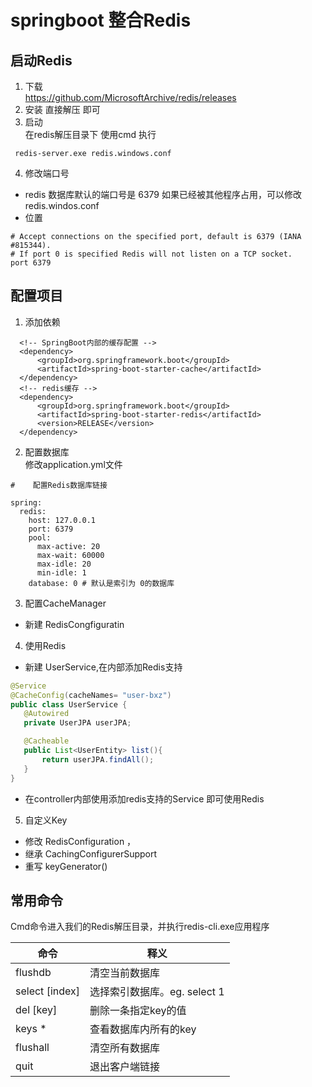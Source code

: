# springboot 整合Redis
## 启动Redis
1. 下载    
 https://github.com/MicrosoftArchive/redis/releases
2. 安装
直接解压 即可 
3. 启动   
在redis解压目录下 使用cmd 执行 
```text
 redis-server.exe redis.windows.conf
```
4. 修改端口号
- redis 数据库默认的端口号是 6379
如果已经被其他程序占用，可以修改 redis.windos.conf 
- 位置 
```text
# Accept connections on the specified port, default is 6379 (IANA #815344).
# If port 0 is specified Redis will not listen on a TCP socket.
port 6379

```
## 配置项目
1. 添加依赖
```text
  <!-- SpringBoot内部的缓存配置 -->
  <dependency>
      <groupId>org.springframework.boot</groupId>
      <artifactId>spring-boot-starter-cache</artifactId>
  </dependency>
  <!-- redis缓存 -->
  <dependency>
      <groupId>org.springframework.boot</groupId>
      <artifactId>spring-boot-starter-redis</artifactId>
      <version>RELEASE</version>
  </dependency>
```
2. 配置数据库   
修改application.yml文件
```text
#    配置Redis数据库链接

spring:
  redis:
    host: 127.0.0.1
    port: 6379
    pool:
      max-active: 20
      max-wait: 60000
      max-idle: 20
      min-idle: 1
    database: 0 # 默认是索引为 0的数据库

```
3. 配置CacheManager
- 新建 RedisCongfiguratin
4. 使用Redis
- 新建 UserService,在内部添加Redis支持
 ```java
@Service
@CacheConfig(cacheNames= "user-bxz")
public class UserService {
    @Autowired
    private UserJPA userJPA;

    @Cacheable
    public List<UserEntity> list(){
        return userJPA.findAll();
    }
}

```
- 在controller内部使用添加redis支持的Service 即可使用Redis

5. 自定义Key
- 修改 RedisConfiguration ，
- 继承 CachingConfigurerSupport
- 重写 keyGenerator()
## 常用命令
Cmd命令进入我们的Redis解压目录，并执行redis-cli.exe应用程序

命令|释义
---|---
flushdb | 清空当前数据库
select [index] | 选择索引数据库。eg. select 1
del [key] | 删除一条指定key的值
keys * | 查看数据库内所有的key
flushall | 清空所有数据库
quit | 退出客户端链接


